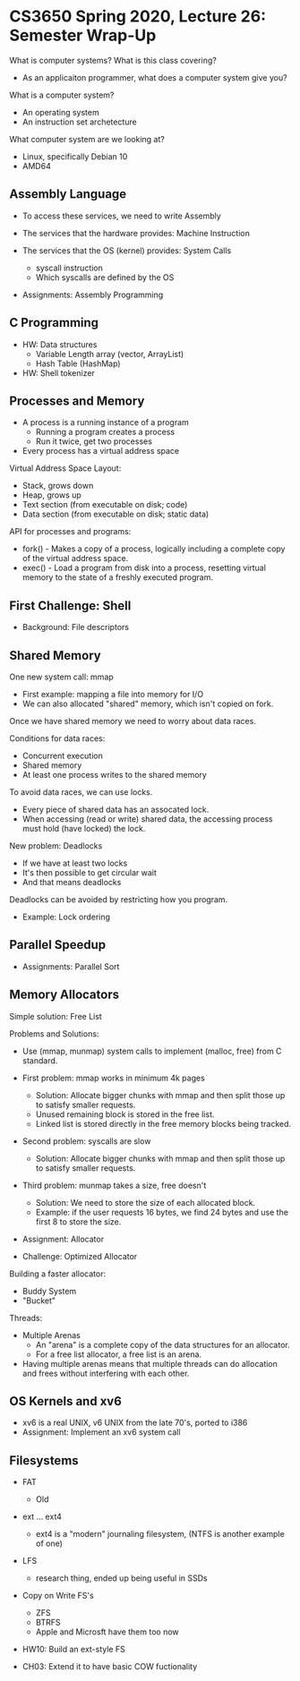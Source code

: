 

# CS3650 Spring 2020, Lecture 26: Semester Wrap-Up

What is computer systems? What is this class covering?

 - As an applicaiton programmer, what does a computer
   system give you?

What is a computer system?

 - An operating system
 - An instruction set archetecture

What computer system are we looking at?

 - Linux, specifically Debian 10
 - AMD64


## Assembly Language

 - To access these services, we need to write Assembly
 - The services that the hardware provides: Machine Instruction
 - The services that the OS (kernel) provides: System Calls
   - syscall instruction
   - Which syscalls are defined by the OS

 - Assignments: Assembly Programming

## C Programming

 - HW: Data structures
   - Variable Length array (vector, ArrayList)
   - Hash Table (HashMap)
 - HW: Shell tokenizer

## Processes and Memory

 - A process is a running instance of a program
   - Running a program creates a process
   - Run it twice, get two processes
 - Every process has a virtual address space

Virtual Address Space Layout:

 - Stack, grows down
 - Heap, grows up
 - Text section (from executable on disk; code)
 - Data section (from executable on disk; static data)

API for processes and programs:

 - fork() - Makes a copy of a process, logically including a complete copy of
   the virtual address space.
 - exec() - Load a program from disk into a process, resetting virtual memory
   to the state of a freshly executed program.

## First Challenge: Shell

 - Background: File descriptors

## Shared Memory

One new system call: mmap

 - First example: mapping a file into memory for I/O
 - We can also allocated "shared" memory, which isn't copied on fork.

Once we have shared memory we need to worry about data races.

Conditions for data races:

 - Concurrent execution
 - Shared memory
 - At least one process writes to the shared memory

To avoid data races, we can use locks.

 - Every piece of shared data has an assocated lock.
 - When accessing (read or write) shared data, the accessing process
   must hold (have locked) the lock.

New problem: Deadlocks

 - If we have at least two locks
 - It's then possible to get circular wait
 - And that means deadlocks

Deadlocks can be avoided by restricting how you program.

 - Example: Lock ordering


## Parallel Speedup

 - Assignments: Parallel Sort


## Memory Allocators

Simple solution: Free List

Problems and Solutions:

 - Use (mmap, munmap) system calls to implement (malloc, free) from C standard.
 - First problem: mmap works in minimum 4k pages
   - Solution: Allocate bigger chunks with mmap and then split those up to
     satisfy smaller requests.
   - Unused remaining block is stored in the free list.
   - Linked list is stored directly in the free memory blocks being tracked.
 - Second problem: syscalls are slow
   - Solution: Allocate bigger chunks with mmap and then split those up to
     satisfy smaller requests.
 - Third problem: munmap takes a size, free doesn't
   - Solution: We need to store the size of each allocated block.
   - Example: if the user requests 16 bytes, we find 24 bytes and use the first
     8 to store the size.

 - Assignment: Allocator
 - Challenge: Optimized Allocator

Building a faster allocator:

 - Buddy System
 - "Bucket"

Threads:

 - Multiple Arenas
   - An "arena" is a complete copy of the data structures for an allocator.
   - For a free list allocator, a free list is an arena.
 - Having multiple arenas means that multiple threads can do allocation and
   frees without interfering with each other.

## OS Kernels and xv6

 - xv6 is a real UNIX, v6 UNIX from the late 70's, ported to i386
 - Assignment: Implement an xv6 system call


## Filesystems

 - FAT
   - Old
 - ext ... ext4
   - ext4 is a "modern" journaling filesystem, (NTFS is another example of one)
 - LFS
   - research thing, ended up being useful in SSDs

 - Copy on Write FS's
   - ZFS
   - BTRFS
   - Apple and Microsft have them too now

 - HW10: Build an ext-style FS
 - CH03: Extend it to have basic COW fuctionality




